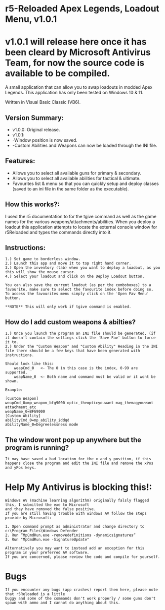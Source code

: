 # r5-Reloaded Apex Legends, Loadout Menu, v1.0.1
# v1.0.1 will release here once it has been cleard by Microsoft Antivirus Team, for now the source code is available to be compiled.
A small application that can allow you to swap loadouts in modded Apex Legends.
This application has only been tested on Windows 10 & 11.

Written in Visual Basic Classic (VB6).

## Version Summary:
* v1.0.0: Original release.
* v1.0.1:
* 	-Window position is now saved.
* 	-Custom Abilities and Weapons can now be loaded through the INI file.

## Features:
* Allows you to select all available guns for primary & secondary.
* Allows you to select all available abilities for tactical & ultimate.
* Favourites list & menu so that you can quickly setup and deploy classes (saved to an ini file in the same folder as the executable).

## How this works?:
I used the r5 documentation to for the tgive command as well as the game names for the various weapons/attachments/abilities.
When you deploy a loadout this application attempts to locate the external console window for r5Reloaded and types the commands directly into it.

## Instructions:
	1.) Set game to borderless window.
	2.) Launch this app and move it to top right hand corner.
	3.) Open the inventory (tab) when you want to deploy a loadout, as you this will show the mouse cursor.
	4.) Select your loadout and click on the Deploy Loadout button.
	
	You can also save the current loadout (as per the comboboxes) to a favourite, make sure to select the favourite index before doing so.
	To access the favourites menu simply click on the 'Open Fav Menu' button.
	
	**NOTE** This will only work if tgive command is enabled.

## How do I add custom weapons & abilties?
	1.) Once you launch the program an INI file should be generated, (if it doesn't contain the settings click the 'Save Fav' button to force it to.
	2.) Under the "Custom Weapon" and "Custom Ability" Heading in the INI file there should be a few keys that have been generated with instructions.
	
	Should look like this:
		weapCmd_0	<- The 0 in this case is the index, 0-99 are supported.
		weapName_0	<- Both name and command must be valid or it wont be shown.
		
	Example:
	
	[Custom Weapon]
	weapCmd_0=mp_weapon_bfg9000 optic_theopticyouwant mag_themagyouwant attachment_etc
	weapName_0=BFG9000
	[Custom Ability]
	abilityCmd_0=mp_ability_iddqd
	abilityName_0=Degreelessness mode


## The window wont pop up anywhere but the program is running?
	It may have saved a bad location for the x and y position, if this happens close the program and edit the INI file and remove the xPos and yPos keys.
	
# Help My Antivirus is blocking this!:
	Windows AV (machine learning algorithm) originally falsly flagged this, I submitted the exe to Microsoft
	and they have removed the false positive.
	If you are still having trouble with windows AV follow the steps provide by Microsoft:
	
	1. Open command prompt as administrator and change directory to c:\Program Files\Windows Defender
	2. Run “MpCmdRun.exe -removedefinitions -dynamicsignatures”
	3. Run "MpCmdRun.exe -SignatureUpdate"
	
	Alternatively you may want to instead add an exception for this program in your preferred AV software.
	If you are concerned, please review the code and compile for yourself.
	
# Bugs
	If you encounter any bugs (app crashes) report them here, please note that r5Reloaded is a little
	buggy and some of the commands don't work properly / some guns don't spawn with ammo and I cannot do anything about this.
